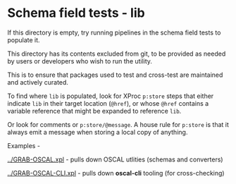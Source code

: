 # Schema field tests - lib

If this directory is empty, try running pipelines in the schema field tests to populate it.

This directory has its contents excluded from git, to be provided as needed by users or developers who wish to run the utility.

This is to ensure that packages used to test and cross-test are maintained and actively curated.

To find where `lib` is populated, look for XProc `p:store` steps that either indicate `lib` in their target location (`@href`), or whose `@href` contains a variable reference that might be expanded to reference `lib`.

Or look for comments or `p:store/@message`. A house rule for `p:store` is that it always emit a message when storing a local copy of anything.

Examples -

[../GRAB-OSCAL.xpl](../GRAB-OSCAL.xpl) - pulls down OSCAL utlities (schemas and converters)

[../GRAB-OSCAL-CLI.xpl](../GRAB-OSCAL-CLI.xpl) - pulls down **oscal-cli** tooling (for cross-checking)
